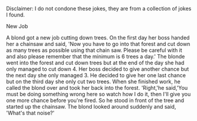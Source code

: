 Disclaimer: I do not condone these jokes, they are from a collection of jokes I found.

New Job

A blond got a new job cutting down trees. On the first day her boss handed her a chainsaw and said,
'Now you have to go into that forest and cut down as many trees as possible using that chain saw. Please be careful with it and also please remember that the minimum is 6 trees a day.'
The blonde went into the forest and cut down trees but at the end of the day she had only managed to cut down 4.
Her boss decided to give another chance but the next day she only managed 3. He decided to give her one last chance but on the third day she only cut two trees.
When she finished work, he called the blond over and took her back into the forest.
'Right,'he said,'You must be doing something wrong here so watch how I do it, then I'll give you one more chance before you're fired.
So he stood in front of the tree and started up the chainsaw. The blond looked around suddenly and said,
'What's that noise?'

